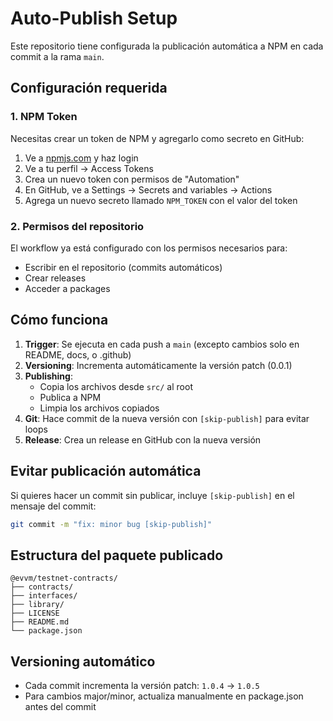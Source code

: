 # Auto-Publish Setup

Este repositorio tiene configurada la publicación automática a NPM en cada commit a la rama `main`.

## Configuración requerida

### 1. NPM Token
Necesitas crear un token de NPM y agregarlo como secreto en GitHub:

1. Ve a [npmjs.com](https://www.npmjs.com) y haz login
2. Ve a tu perfil → Access Tokens
3. Crea un nuevo token con permisos de "Automation"
4. En GitHub, ve a Settings → Secrets and variables → Actions
5. Agrega un nuevo secreto llamado `NPM_TOKEN` con el valor del token

### 2. Permisos del repositorio
El workflow ya está configurado con los permisos necesarios para:
- Escribir en el repositorio (commits automáticos)
- Crear releases
- Acceder a packages

## Cómo funciona

1. **Trigger**: Se ejecuta en cada push a `main` (excepto cambios solo en README, docs, o .github)
2. **Versioning**: Incrementa automáticamente la versión patch (0.0.1)
3. **Publishing**: 
   - Copia los archivos desde `src/` al root
   - Publica a NPM
   - Limpia los archivos copiados
4. **Git**: Hace commit de la nueva versión con `[skip-publish]` para evitar loops
5. **Release**: Crea un release en GitHub con la nueva versión

## Evitar publicación automática

Si quieres hacer un commit sin publicar, incluye `[skip-publish]` en el mensaje del commit:

```bash
git commit -m "fix: minor bug [skip-publish]"
```

## Estructura del paquete publicado

```
@evvm/testnet-contracts/
├── contracts/
├── interfaces/
├── library/
├── LICENSE
├── README.md
└── package.json
```

## Versioning automático

- Cada commit incrementa la versión patch: `1.0.4` → `1.0.5`
- Para cambios major/minor, actualiza manualmente en package.json antes del commit